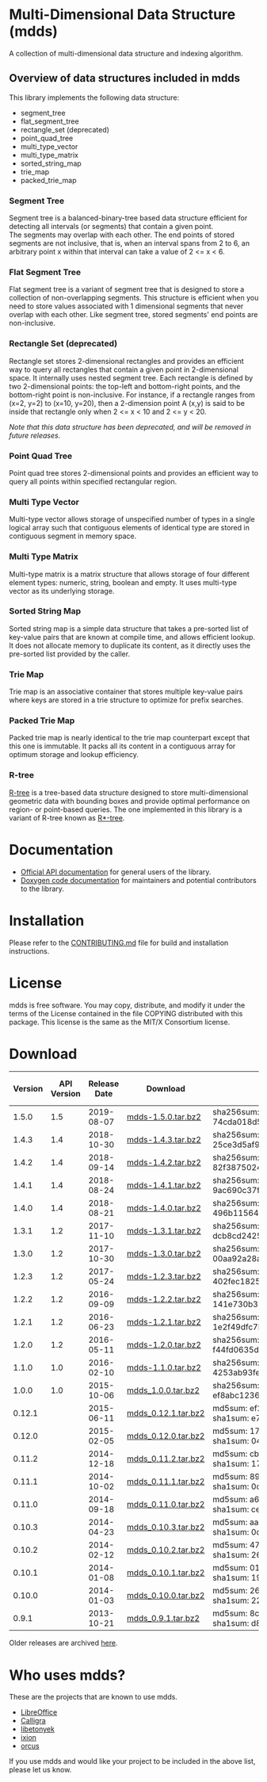 Multi-Dimensional Data Structure (mdds)
=======================================
A collection of multi-dimensional data structure and indexing 
algorithm.  

Overview of data structures included in mdds
--------------------------------------------

This library implements the following data structure:

* segment_tree
* flat_segment_tree
* rectangle_set (deprecated)
* point_quad_tree
* multi_type_vector
* multi_type_matrix
* sorted_string_map
* trie_map
* packed_trie_map

### Segment Tree

Segment tree is a balanced-binary-tree based data structure efficient 
for detecting all intervals (or segments) that contain a given point.  
The segments may overlap with each other.  The end points of stored 
segments are not inclusive, that is, when an interval spans from 2 to 
6, an arbitrary point x within that interval can take a value of 2 <= 
x < 6.  

### Flat Segment Tree

Flat segment tree is a variant of segment tree that is designed to 
store a collection of non-overlapping segments.  This structure is 
efficient when you need to store values associated with 1 dimensional 
segments that never overlap with each other.  Like segment tree, 
stored segments' end points are non-inclusive.  

### Rectangle Set (deprecated)

Rectangle set stores 2-dimensional rectangles and provides an 
efficient way to query all rectangles that contain a given point in 
2-dimensional space.  It internally uses nested segment tree.  Each 
rectangle is defined by two 2-dimensional points: the top-left and 
bottom-right points, and the bottom-right point is non-inclusive.  For 
instance, if a rectangle ranges from (x=2, y=2) to (x=10, y=20), then 
a 2-dimension point A (x,y) is said to be inside that rectangle only 
when 2 <= x < 10 and 2 <= y < 20.

*Note that this data structure has been deprecated, and will be removed in
future releases.*

### Point Quad Tree

Point quad tree stores 2-dimensional points and provides an efficient 
way to query all points within specified rectangular region.  

### Multi Type Vector

Multi-type vector allows storage of unspecified number of types in a single 
logical array such that contiguous elements of identical type are stored in 
contiguous segment in memory space. 

### Multi Type Matrix

Multi-type matrix is a matrix structure that allows storage of four different 
element types: numeric, string, boolean and empty. It uses multi-type vector as 
its underlying storage. 

### Sorted String Map

Sorted string map is a simple data structure that takes a pre-sorted list of
key-value pairs that are known at compile time, and allows efficient lookup.
It does not allocate memory to duplicate its content, as it directly uses the
pre-sorted list provided by the caller.

### Trie Map

Trie map is an associative container that stores multiple key-value pairs
where keys are stored in a trie structure to optimize for prefix searches.

### Packed Trie Map

Packed trie map is nearly identical to the trie map counterpart except that
this one is immutable.  It packs all its content in a contiguous array for
optimum storage and lookup efficiency.

### R-tree

[R-tree](https://en.wikipedia.org/wiki/R-tree) is a tree-based data structure
designed to store multi-dimensional geometric data with bounding boxes and
provide optimal performance on region- or point-based queries.  The one
implemented in this library is a variant of R-tree known as
[R*-tree](https://en.wikipedia.org/wiki/R*_tree).


Documentation
=============
* [Official API documentation](https://mdds.readthedocs.io/en/latest/) for
  general users of the library.
* [Doxygen code documentation](http://kohei.us/files/mdds/doxygen/) for
  maintainers and potential contributors to the library.


Installation
============
Please refer to the [CONTRIBUTING.md](CONTRIBUTING.md) file for build and
installation instructions.


License
=======

mdds is free software. You may copy, distribute, and modify it under
the terms of the License contained in the file COPYING distributed
with this package. This license is the same as the MIT/X Consortium
license.


Download
========

| Version | API Version | Release Date | Download | Check Sum | File Size (bytes) |
|---------|-------------|--------------|----------|-----------|-------------------|
| 1.5.0 | 1.5 | 2019-08-07 | [mdds-1.5.0.tar.bz2](http://kohei.us/files/mdds/src/mdds-1.5.0.tar.bz2) | sha256sum: 74cda018d5aa39a2f91652608efb066fd225f3597ce54733e6ab1e99e52606f7 | 337165 |
| 1.4.3 | 1.4 | 2018-10-30 | [mdds-1.4.3.tar.bz2](http://kohei.us/files/mdds/src/mdds-1.4.3.tar.bz2) | sha256sum: 25ce3d5af9f6609e1de05bb22b2316e57b74a72a5b686fbb2da199da72349c81 | 334515 |
| 1.4.2 | 1.4 | 2018-09-14 | [mdds-1.4.2.tar.bz2](http://kohei.us/files/mdds/src/mdds-1.4.2.tar.bz2) | sha256sum: 82f38750248c007956c38ffefcc549932c8b257b76c72fb79a06eabc50107369 | 318164 |
| 1.4.1 | 1.4 | 2018-08-24 | [mdds-1.4.1.tar.bz2](http://kohei.us/files/mdds/src/mdds-1.4.1.tar.bz2) | sha256sum: 9ac690c37f5f06dc88551405d5daf9d9ad25edf65aae6325b59e905c2ba444c3 | 317460 |
| 1.4.0 | 1.4 | 2018-08-21 | [mdds-1.4.0.tar.bz2](http://kohei.us/files/mdds/src/mdds-1.4.0.tar.bz2) | sha256sum: 496b11564e2d95615090bf31a3524718260c5e8246e9d552216c4c56f5a24529 | 316451 |
| 1.3.1 | 1.2 | 2017-11-10 | [mdds-1.3.1.tar.bz2](http://kohei.us/files/mdds/src/mdds-1.3.1.tar.bz2) | sha256sum: dcb8cd2425567a5a5ec164afea475bce57784bca3e352ad4cbdd3d1a7e08e5a1 | 287612 |
| 1.3.0 | 1.2 | 2017-10-30 | [mdds-1.3.0.tar.bz2](http://kohei.us/files/mdds/src/mdds-1.3.0.tar.bz2) | sha256sum: 00aa92a28af9f1168a8e5c38e46f311abb65ef5b113ef56078ff104b94211460 | 287367 |
| 1.2.3 | 1.2 | 2017-05-24 | [mdds-1.2.3.tar.bz2](http://kohei.us/files/mdds/src/mdds-1.2.3.tar.bz2) | sha256sum: 402fec18256f95b89517d54d85f00bce1faa6e517cb3d7c98a720fddd063354f | 287079 |
| 1.2.2 | 1.2 | 2016-09-09 | [mdds-1.2.2.tar.bz2](http://kohei.us/files/mdds/src/mdds-1.2.2.tar.bz2) | sha256sum: 141e730b39110434b02cd844c5ad3442103f7c35f7e9a4d6a9f8af813594cc9d | 286185 |
| 1.2.1 | 1.2 | 2016-06-23 | [mdds-1.2.1.tar.bz2](http://kohei.us/files/mdds/src/mdds-1.2.1.tar.bz2) | sha256sum: 1e2f49dfc7b9d444bad07064837099741f4c2d061807173392ad2357116dfc7b | 285426 |
| 1.2.0 | 1.2 | 2016-05-11 | [mdds-1.2.0.tar.bz2](http://kohei.us/files/mdds/src/mdds-1.2.0.tar.bz2) | sha256sum: f44fd0635de94c7d490f9a65f74b5e55860d7bdd507951428294f9690fda45b6 | 284962 |
| 1.1.0 | 1.0 | 2016-02-10 | [mdds-1.1.0.tar.bz2](http://kohei.us/files/mdds/src/mdds-1.1.0.tar.bz2) | sha256sum: 4253ab93fe8bb579321a50e247f1f800191ab99fe2d8c6c181741b8bd3fb161f | 258691 |
| 1.0.0 | 1.0 | 2015-10-06 | [mdds_1.0.0.tar.bz2](http://kohei.us/files/mdds/src/mdds_1.0.0.tar.bz2) | sha256sum: ef8abc1236b54c7ca16ae1ee38abfb9cdbc5d1e6a2427c65b92b8c1003e3bf56 | 166619 |
| 0.12.1 || 2015-06-11 | [mdds_0.12.1.tar.bz2](http://kohei.us/files/mdds/src/mdds_0.12.1.tar.bz2) | md5sum: ef2560ed5416652a7fe195305b14cebe<br/>sha1sum: e7469349f8d0c65545896fe553918f3ea93bd84d | - |
| 0.12.0 || 2015-02-05 | [mdds_0.12.0.tar.bz2](http://kohei.us/files/mdds/src/mdds_0.12.0.tar.bz2) | md5sum: 17edb780d4054e4205cd956910672b83<br/>sha1sum: 043590edde76a1df3e96070c46cbc7ae5f88f081 | - |
| 0.11.2 || 2014-12-18 | [mdds_0.11.2.tar.bz2](http://kohei.us/files/mdds/src/mdds_0.11.2.tar.bz2) | md5sum: cb4207cb913c7a5a8bfa5b91234618ee<br/>sha1sum: 17d2d06a1df818de61bba25a9322541e80f6eed7 | - |
| 0.11.1 || 2014-10-02 | [mdds_0.11.1.tar.bz2](http://kohei.us/files/mdds/src/mdds_0.11.1.tar.bz2) | md5sum: 896272c1a9e396b871cb4dffbd694503<br/>sha1sum: 0c1ace97ad310e5293c538f395176d9a506cdeda | - |
| 0.11.0 || 2014-09-18 | [mdds_0.11.0.tar.bz2](http://kohei.us/files/mdds/src/mdds_0.11.0.tar.bz2) | md5sum: a67a46ec9d00d283a7cd8dbdd2906b59<br/>sha1sum: cefd57cf7cd0408737b3d76ed0771694f26bda58 | - |
| 0.10.3 || 2014-04-23 | [mdds_0.10.3.tar.bz2](http://kohei.us/files/mdds/src/mdds_0.10.3.tar.bz2) | md5sum: aa5ca9d1ed1082890835afab26400a39<br/>sha1sum: 0c4fa77918b8cc8ad32460c8d8a679e065976dbe | - |
| 0.10.2 || 2014-02-12 | [mdds_0.10.2.tar.bz2](http://kohei.us/files/mdds/src/mdds_0.10.2.tar.bz2) | md5sum: 47203e7cade74e5c385aa812f21e7932<br/>sha1sum: 26027170f7cdf7a4dcc39ea01376d394dcd21ffc | - |
| 0.10.1 || 2014-01-08 | [mdds_0.10.1.tar.bz2](http://kohei.us/files/mdds/src/mdds_0.10.1.tar.bz2) | md5sum: 01a380acfec23bf617117ce98e318f3d<br/>sha1sum: 199e609afa5ae08d164754f7a0a54b01f88692d0 | - |
| 0.10.0 || 2014-01-03 | [mdds_0.10.0.tar.bz2](http://kohei.us/files/mdds/src/mdds_0.10.0.tar.bz2) | md5sum: 26272a8e8c984d21ba800b4edcd3ada8<br/>sha1sum: 2234e98f9e36041d0a41f037f628f2178f707307 | - |
| 0.9.1 || 2013-10-21 | [mdds_0.9.1.tar.bz2](http://kohei.us/files/mdds/src/mdds_0.9.1.tar.bz2) | md5sum: 8c853024fbcff39113d9285250dafc66<br/>sha1sum: d80f6b74827d5e36ecbb8975b0f8f42896162d95 | - |

Older releases are archived [here](https://code.google.com/p/multidimalgorithm/downloads/list).


Who uses mdds?
==============

These are the projects that are known to use mdds.

* [LibreOffice](http://www.libreoffice.org)
* [Calligra](https://www.calligra.org/)
* [libetonyek](https://wiki.documentfoundation.org/DLP/Libraries/libetonyek)
* [ixion](https://gitlab.com/ixion/ixion)
* [orcus](https://gitlab.com/orcus/orcus)

If you use mdds and would like your project to be included in the above list,
please let us know.
